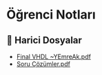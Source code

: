 # Öğrenci Notları


<!--Index-->

## 🔗 Harici Dosyalar

- [Final VHDL ~YEmreAk.pdf](./Final%20VHDL%20~YEmreAk.pdf)
- [Soru Çözümler.pdf](./Soru%20%C3%87%C3%B6z%C3%BCmler.pdf)


<!--Index-->

